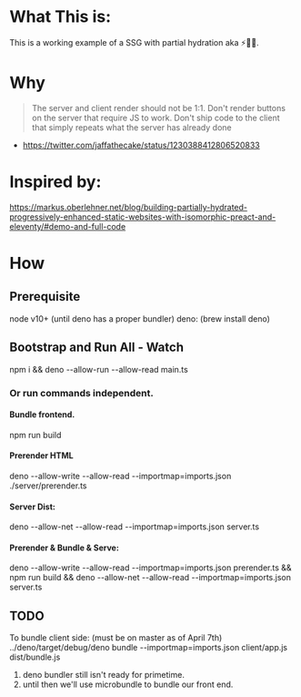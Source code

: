 # What This is:
This is a working example of a SSG with partial hydration aka ⚡🧩💦.


# Why

> The server and client render should not be 1:1.
> Don't render buttons on the server that require JS to work.
> Don't ship code to the client that simply repeats what the server has already done
- https://twitter.com/jaffathecake/status/1230388412806520833

# Inspired by:
https://markus.oberlehner.net/blog/building-partially-hydrated-progressively-enhanced-static-websites-with-isomorphic-preact-and-eleventy/#demo-and-full-code



# How
## Prerequisite
node v10+ (until deno has a proper bundler)
deno: (brew install deno)

## Bootstrap and Run All - Watch
npm i && deno --allow-run --allow-read main.ts


### Or run commands independent.
#### Bundle frontend.
npm run build

#### Prerender HTML
deno --allow-write --allow-read --importmap=imports.json ./server/prerender.ts

#### Server Dist:
deno --allow-net --allow-read --importmap=imports.json server.ts

#### Prerender & Bundle  & Serve:
deno --allow-write --allow-read  --importmap=imports.json prerender.ts && npm run build && deno --allow-net --allow-read --importmap=imports.json server.ts







## TODO

To bundle client side: (must be on master as of April 7th)
../deno/target/debug/deno bundle --importmap=imports.json client/app.js dist/bundle.js
1. deno bundler still isn't ready for primetime.
2. until then we'll use microbundle to bundle our front end.
